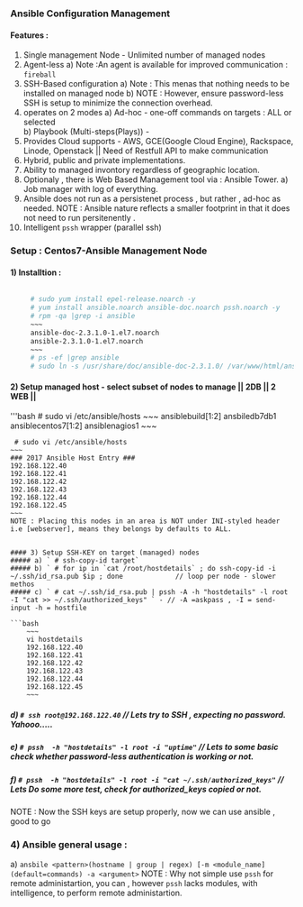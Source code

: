### Ansible Configuration Management ### 

#### Features : 
 1) Single management Node - Unlimited number of managed nodes 
 2) Agent-less
  a) Note :An agent is available for improved communication : `fireball` 
 3) SSH-Based configuration 
  a) Note : This menas that nothing needs to be installed on managed node 
  b) NOTE : However, ensure password-less SSH is setup to minimize the connection overhead. 
 4) operates on 2 modes 
  a) Ad-hoc - one-off commands on targets : ALL or selected  
  b) Playbook (Multi-steps(Plays)) - 
 5) Provides Cloud supports - AWS, GCE(Google Cloud Engine), Rackspace, Linode, Openstack || Need of Restfull API to make communication 
 6) Hybrid, public and private implementations. 
 7) Ability to managed invontory regardless of geographic location. 
 8) Optionaly , there is Web Based Management tool via : Ansible Tower. 
  a) Job manager with log of everything. 
 9) Ansible does not run as a persistenet process , but rather , ad-hoc as needed. 
 NOTE : Ansible nature reflects a smaller footprint in that it does not need to run persitenently . 
10) Intelligent `pssh` wrapper (parallel ssh)


### Setup : Centos7-Ansible Management Node
#### 1) Installtion : 
```bash

	 # sudo yum install epel-release.noarch -y 
	 # yum install ansible.noarch ansible-doc.noarch pssh.noarch -y 
	 # rpm -qa |grep -i ansible
	 ~~~
	 ansible-doc-2.3.1.0-1.el7.noarch
	 ansible-2.3.1.0-1.el7.noarch
	 ~~~
	 # ps -ef |grep ansible 																// Ansbile did not ran any process, On the fly process only. 
	 # sudo ln -s /usr/share/doc/ansible-doc-2.3.1.0/ /var/www/html/ansible-doc 			// For offline ansbile documentation 
```

#### 2) Setup managed host - select subset of nodes to manage   || 2DB || 2 WEB || 
'''bash
	 # sudo vi /etc/ansible/hosts 
	~~~
	 ansiblebuild[1:2]
	 ansbiledb7db1
	 ansiblecentos7[1:2]
	 ansiblenagios1
	~~~

	 # sudo vi /etc/ansible/hosts
	~~~
	### 2017 Ansible Host Entry ### 
	192.168.122.40
	192.168.122.41
	192.168.122.42
	192.168.122.43
	192.168.122.44
	192.168.122.45
	~~~
	NOTE : Placing this nodes in an area is NOT under INI-styled header i.e [webserver], means they belongs by defaults to ALL. 
```

#### 3) Setup SSH-KEY on target (managed) nodes 
##### a) ` # ssh-copy-id target` 
##### b) ` # for ip in `cat /root/hostdetails` ; do ssh-copy-id -i ~/.ssh/id_rsa.pub $ip ; done				// loop per node - slower methos 
##### c) ` # cat ~/.ssh/id_rsa.pub | pssh -A -h "hostdetails" -l root -I "cat >> ~/.ssh/authorized_keys" ` - // -A =askpass , -I = send-input -h = hostfile

```bash
 	~~~
	vi hostdetails
	192.168.122.40
	192.168.122.41
	192.168.122.42
	192.168.122.43
	192.168.122.44
	192.168.122.45 
	~~~
```
##### d) ` # ssh root@192.168.122.40 ` 												// Lets try to SSH , expecting no password. Yahooo.....
##### e) ` # pssh  -h "hostdetails" -l root -i "uptime" `  							// Lets to some basic check whether password-less authentication is working or not. 
##### f) ` # pssh  -h "hostdetails" -l root -i "cat ~/.ssh/authorized_keys" ` 		// Lets Do some more test, check for authorized_keys copied or not. 

 NOTE : Now the SSH keys are setup properly, now we can use ansible , good to go 

### 4) Ansible general usage : 
 a) ` ansbile <pattern>(hostname | group | regex) [-m <module_name](default=commands) -a <argument> `
 NOTE : Why not simple use `pssh` for remote administartion, you can , however `pssh` lacks modules, with intelligence, to perform remote administartion. 


